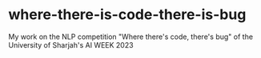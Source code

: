 # where-there-is-code-there-is-bug
My work on the NLP competition "Where there's code, there's bug" of the University of Sharjah's AI WEEK 2023
